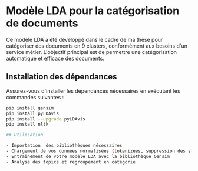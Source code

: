 # Modèle LDA pour la catégorisation de documents

Ce modèle LDA a été développé dans le cadre de ma thèse pour catégoriser des documents en 9 clusters, conformément aux besoins d'un service métier. L'objectif principal est de permettre une catégorisation automatique et efficace des documents.

## Installation des dépendances

Assurez-vous d'installer les dépendances nécessaires en exécutant les commandes suivantes :

```bash
pip install gensim
pip install pyLDAvis
pip install --upgrade pyLDAvis
pip install nltk

## Utilisation

- Importation  des bibliothèques nécessaires
- Chargement de vos données normalisées (tokenizées, suppression des stopwords...), adaptées pour le modèle LDA
- Entraînement de votre modèle LDA avec la bibliothèque Gensim
- Analyse des topics et regroupement en catégorie